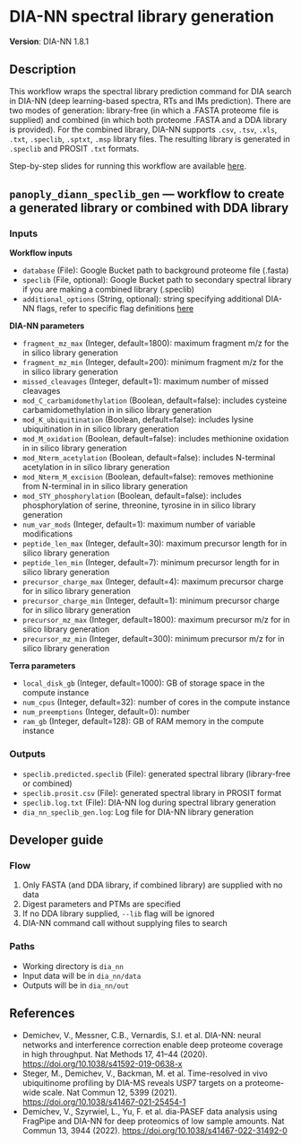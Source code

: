 # DIA-NN spectral library generation
**Version**: DIA-NN 1.8.1

## Description
This workflow wraps the spectral library prediction command for DIA search in DIA-NN (deep learning-based spectra, RTs and IMs prediction). There are two modes of generation: library-free (in which a .FASTA proteome file is supplied) and combined (in which both proteome .FASTA and a DDA library is provided). For the combined library, DIA-NN supports `.csv`, `.tsv`, `.xls`, `.txt`, `.speclib`, `.sptxt`, `.msp` library files. The resulting library is generated in `.speclib` and PROSIT `.txt` formats.

Step-by-step slides for running this workflow are available [here](https://docs.google.com/presentation/d/1nFFQ7DEMbGea4onjoXvKmemo2rVI4BDorlnt1igk31k/edit?usp=sharing).

## `panoply_diann_speclib_gen` — workflow to create a generated library or combined with DDA library
### Inputs
**Workflow inputs**
- `database` (File): Google Bucket path to background proteome file (.fasta)
- `speclib` (File, optional): Google Bucket path to secondary spectral library if you are making a combined library (.speclib)
- `additional_options` (String, optional): string specifying additional DIA-NN flags, refer to specific flag definitions [here](https://github.com/vdemichev/DiaNN#command-line-reference)

**DIA-NN parameters**
- `fragment_mz_max` (Integer, default=1800): maximum fragment m/z for the in silico library generation
- `fragment_mz_min` (Integer, default=200): minimum fragment m/z for the in silico library generation
- `missed_cleavages` (Integer, default=1): maximum number of missed cleavages
- `mod_C_carbamidomethylation` (Boolean, default=false): includes cysteine carbamidomethylation in in silico library generation 
- `mod_K_ubiquitination` (Boolean, default=false): includes lysine ubiquitination in in silico library generation 
- `mod_M_oxidation` (Boolean, default=false): includes methionine oxidation in in silico library generation 
- `mod_Nterm_acetylation` (Boolean, default=false): includes N-terminal acetylation in in silico library generation 
- `mod_Nterm_M_excision` (Boolean, default=false): removes methionine from N-terminal in in silico library generation 
- `mod_STY_phosphorylation` (Boolean, default=false): includes phosphorylation of serine, threonine, tyrosine in in silico library generation 
- `num_var_mods` (Integer, default=1): maximum number of variable modifications
- `peptide_len_max` (Integer, default=30): maximum precursor length for in silico library generation
- `peptide_len_min` (Integer, default=7): minimum precursor length for in silico library generation
- `precursor_charge_max` (Integer, default=4): maximum precursor charge for in silico library generation
- `precursor_charge_min` (Integer, default=1): minimum precursor charge for in silico library generation
- `precursor_mz_max` (Integer, default=1800): maximum precursor m/z for in silico library generation
- `precursor_mz_min` (Integer, default=300): minimum precursor m/z for in silico library generation

**Terra parameters**
- `local_disk_gb` (Integer, default=1000): GB of storage space in the compute instance
- `num_cpus` (Integer, default=32): number of cores in the compute instance
- `num_preemptions` (Integer, default=0): number 
- `ram_gb` (Integer, default=128): GB of RAM memory in the compute instance

### Outputs
- `speclib.predicted.speclib` (File): generated spectral library (library-free or combined)
- `speclib.prosit.csv` (File): generated spectral library in PROSIT format
- `speclib.log.txt` (File): DIA-NN log during spectral library generation
- `dia_nn_speclib_gen.log`: Log file for DIA-NN library generation 

## Developer guide 
### Flow
1. Only FASTA (and DDA library, if combined library) are supplied with no data
2. Digest parameters and PTMs are specified
3. If no DDA library supplied, `--lib` flag will be ignored
4. DIA-NN command call without supplying files to search

### Paths
- Working directory is `dia_nn`
- Input data will be in `dia_nn/data`
- Outputs will be in `dia_nn/out`

## References
- Demichev, V., Messner, C.B., Vernardis, S.I. et al. DIA-NN: neural networks and interference correction enable deep proteome coverage in high throughput. Nat Methods 17, 41–44 (2020). https://doi.org/10.1038/s41592-019-0638-x
- Steger, M., Demichev, V., Backman, M. et al. Time-resolved in vivo ubiquitinome profiling by DIA-MS reveals USP7 targets on a proteome-wide scale. Nat Commun 12, 5399 (2021). https://doi.org/10.1038/s41467-021-25454-1
- Demichev, V., Szyrwiel, L., Yu, F. et al. dia-PASEF data analysis using FragPipe and DIA-NN for deep proteomics of low sample amounts. Nat Commun 13, 3944 (2022). https://doi.org/10.1038/s41467-022-31492-0